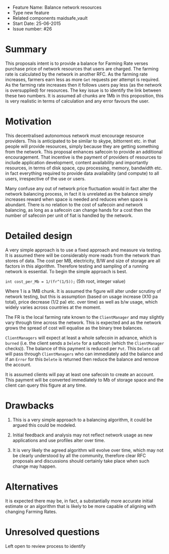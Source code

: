 - Feature Name: Balance network resources
- Type new feature
- Related components maidsafe_vault
- Start Date: 25-06-2015
- Issue number: #26

# Summary

This proposals intent is to provide a balance for Farming Rate verses purchase price of network
resources that users are charged. The farming rate is calculated by the network in another RFC.
As the farming rate increases, farmers earn less as more `Get` requests per attempt is required.
As the farming rate increases then it follows users pay less (as the network is oversupplied) for
resources. The key issue is to identify the link between these two numbers. It is assumed
all chunks are 1Mb in this proposition, this is very realistic in terms of calculation and
any error favours the user.

# Motivation

This decentralised autonomous network must encourage resource providers. This is anticipated
to be similar to skype, bittorrent etc. in that people will provide resources, simply because
they are getting something from the network. This proposal enhances safecoin to provide an
additional encouragement. That incentive is the payment of providers of resources to include
application development, content availability and importantly resources, in terms of disk space,
cpu processing, memory, bandwidth etc. in fact everything required to provide data availability
(and compute) to all users, irrespective of the use or users.

Many confuse any out of network price fluctuation would in fact alter the network balancing process,
in fact it is unrelated as the balance simply increases reward when space is needed and reduces when
space is abundant. There is no relation to the cost of safecoin and network balancing, as long as
a safecoin can change hands for a cost then the number of safecoin per unit of fiat is handled by
the network.

# Detailed design

A very simple approach is to use a fixed approach and measure via testing. It is assumed there will
be considerably more reads from the network than stores of data. The cost per MB, electricity, B/W
and size of storage are all factors in this algorithm. Therefore testing and sampling of a running
network is essential. To begin the simple approach is best.

`int cost_per_Mb = 1/(fr^(1/5));`  (5th root, integer value)

Where 1 is a 1MB chunk. It is assumed the figure will alter under scrutiny of network testing, but
this is assumption (based on usage increase (X10 pa total), price decrease (1/2 pa) etc. over time)
as well as b/w usage, which widely varies across countries at the moment.

The FR is the local farming rate known to the `ClientManager` and may slightly vary through time across
the network. This is expected and as the network grows the spread of cost will equalise as the binary
tree balances.

`ClientManagers` will expect at least a whole safecoin in advance, which is `burned` (i.e. the client
sends a `Delete` for a safecoin (which the `ClientManager` checks)). The balance of this payment is
reduced per `Put`. This `Delete` call will pass through `ClientManagers` who can immediately add the
balance and if an `Error` for this `Delete` is returned then reduce the balance and remove the account.

It is assumed clients will pay at least one safecoin to create an account. This payment will be converted immediately to Mb of storage space and the client can query this figure at any time.

# Drawbacks

1. This is a very simple approach to a balancing algorithm, it could be argued this could be modeled.

2. Initial feedback and analysis may not reflect network usage as new applications and use profiles
alter over time.

3. It is very likely the agreed algorithm will evolve over time, which may not be clearly understood by all
the community, therefore clear RFC proposals and discussions should certainly take place when such
change may happen.

# Alternatives

It is expected there may be, in fact, a substantially more accurate initial estimate or an algorithm
that is likely to be more capable of aligning with changing Farming Rates.

# Unresolved questions

Left open to review process to identify
